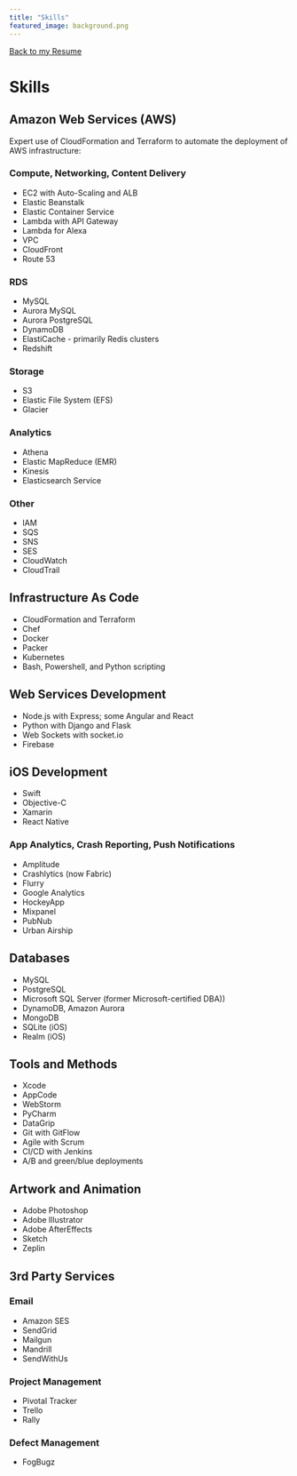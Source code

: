 ```yaml
---
title: "Skills"
featured_image: background.png
---
```


[Back to my Resume](/resume)

# Skills

## Amazon Web Services (AWS)

Expert use of CloudFormation and Terraform to automate the deployment of AWS infrastructure:

### Compute, Networking, Content Delivery

* EC2 with Auto-Scaling and ALB
* Elastic Beanstalk
* Elastic Container Service
* Lambda with API Gateway
* Lambda for Alexa
* VPC
* CloudFront
* Route 53

### RDS

* MySQL
* Aurora MySQL
* Aurora PostgreSQL
* DynamoDB
* ElastiCache - primarily Redis clusters
* Redshift

### Storage

* S3
* Elastic File System (EFS)
* Glacier

### Analytics

* Athena
* Elastic MapReduce (EMR)
* Kinesis
* Elasticsearch Service

### Other

* IAM
* SQS
* SNS
* SES
* CloudWatch
* CloudTrail

## Infrastructure As Code

* CloudFormation and Terraform
* Chef
* Docker
* Packer
* Kubernetes
* Bash, Powershell, and Python scripting

## Web Services Development

* Node.js with Express; some Angular and React
* Python with Django and Flask
* Web Sockets with socket.io
* Firebase

## iOS Development

* Swift
* Objective-C
* Xamarin
* React Native

### App Analytics, Crash Reporting, Push Notifications

* Amplitude
* Crashlytics (now Fabric)
* Flurry
* Google Analytics
* HockeyApp
* Mixpanel
* PubNub
* Urban Airship

## Databases

* MySQL
* PostgreSQL
* Microsoft SQL Server (former Microsoft-certified DBA))
* DynamoDB, Amazon Aurora
* MongoDB
* SQLite (iOS)
* Realm (iOS)

## Tools and Methods

* Xcode
* AppCode
* WebStorm
* PyCharm
* DataGrip
* Git with GitFlow
* Agile with Scrum
* CI/CD with Jenkins
* A/B and green/blue deployments

## Artwork and Animation

* Adobe Photoshop
* Adobe Illustrator
* Adobe AfterEffects
* Sketch
* Zeplin

## 3rd Party Services

### Email

* Amazon SES
* SendGrid
* Mailgun
* Mandrill
* SendWithUs

### Project Management

* Pivotal Tracker
* Trello
* Rally

### Defect Management

* FogBugz

